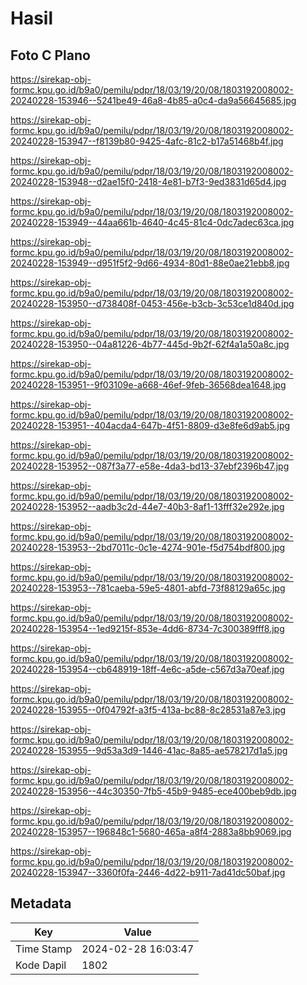 # Hasil

## Foto C Plano

https://sirekap-obj-formc.kpu.go.id/b9a0/pemilu/pdpr/18/03/19/20/08/1803192008002-20240228-153946--5241be49-46a8-4b85-a0c4-da9a56645685.jpg

https://sirekap-obj-formc.kpu.go.id/b9a0/pemilu/pdpr/18/03/19/20/08/1803192008002-20240228-153947--f8139b80-9425-4afc-81c2-b17a51468b4f.jpg

https://sirekap-obj-formc.kpu.go.id/b9a0/pemilu/pdpr/18/03/19/20/08/1803192008002-20240228-153948--d2ae15f0-2418-4e81-b7f3-9ed3831d65d4.jpg

https://sirekap-obj-formc.kpu.go.id/b9a0/pemilu/pdpr/18/03/19/20/08/1803192008002-20240228-153949--44aa661b-4640-4c45-81c4-0dc7adec63ca.jpg

https://sirekap-obj-formc.kpu.go.id/b9a0/pemilu/pdpr/18/03/19/20/08/1803192008002-20240228-153949--d951f5f2-9d66-4934-80d1-88e0ae21ebb8.jpg

https://sirekap-obj-formc.kpu.go.id/b9a0/pemilu/pdpr/18/03/19/20/08/1803192008002-20240228-153950--d738408f-0453-456e-b3cb-3c53ce1d840d.jpg

https://sirekap-obj-formc.kpu.go.id/b9a0/pemilu/pdpr/18/03/19/20/08/1803192008002-20240228-153950--04a81226-4b77-445d-9b2f-62f4a1a50a8c.jpg

https://sirekap-obj-formc.kpu.go.id/b9a0/pemilu/pdpr/18/03/19/20/08/1803192008002-20240228-153951--9f03109e-a668-46ef-9feb-36568dea1648.jpg

https://sirekap-obj-formc.kpu.go.id/b9a0/pemilu/pdpr/18/03/19/20/08/1803192008002-20240228-153951--404acda4-647b-4f51-8809-d3e8fe6d9ab5.jpg

https://sirekap-obj-formc.kpu.go.id/b9a0/pemilu/pdpr/18/03/19/20/08/1803192008002-20240228-153952--087f3a77-e58e-4da3-bd13-37ebf2396b47.jpg

https://sirekap-obj-formc.kpu.go.id/b9a0/pemilu/pdpr/18/03/19/20/08/1803192008002-20240228-153952--aadb3c2d-44e7-40b3-8af1-13fff32e292e.jpg

https://sirekap-obj-formc.kpu.go.id/b9a0/pemilu/pdpr/18/03/19/20/08/1803192008002-20240228-153953--2bd7011c-0c1e-4274-901e-f5d754bdf800.jpg

https://sirekap-obj-formc.kpu.go.id/b9a0/pemilu/pdpr/18/03/19/20/08/1803192008002-20240228-153953--781caeba-59e5-4801-abfd-73f88129a65c.jpg

https://sirekap-obj-formc.kpu.go.id/b9a0/pemilu/pdpr/18/03/19/20/08/1803192008002-20240228-153954--1ed9215f-853e-4dd6-8734-7c300389fff8.jpg

https://sirekap-obj-formc.kpu.go.id/b9a0/pemilu/pdpr/18/03/19/20/08/1803192008002-20240228-153954--cb648919-18ff-4e6c-a5de-c567d3a70eaf.jpg

https://sirekap-obj-formc.kpu.go.id/b9a0/pemilu/pdpr/18/03/19/20/08/1803192008002-20240228-153955--0f04792f-a3f5-413a-bc88-8c28531a87e3.jpg

https://sirekap-obj-formc.kpu.go.id/b9a0/pemilu/pdpr/18/03/19/20/08/1803192008002-20240228-153955--9d53a3d9-1446-41ac-8a85-ae578217d1a5.jpg

https://sirekap-obj-formc.kpu.go.id/b9a0/pemilu/pdpr/18/03/19/20/08/1803192008002-20240228-153956--44c30350-7fb5-45b9-9485-ece400beb9db.jpg

https://sirekap-obj-formc.kpu.go.id/b9a0/pemilu/pdpr/18/03/19/20/08/1803192008002-20240228-153957--196848c1-5680-465a-a8f4-2883a8bb9069.jpg

https://sirekap-obj-formc.kpu.go.id/b9a0/pemilu/pdpr/18/03/19/20/08/1803192008002-20240228-153947--3360f0fa-2446-4d22-b911-7ad41dc50baf.jpg


## Metadata

| Key        | Value               |
| ---------- | ------------------- |
| Time Stamp | 2024-02-28 16:03:47 |
| Kode Dapil | 1802                |




